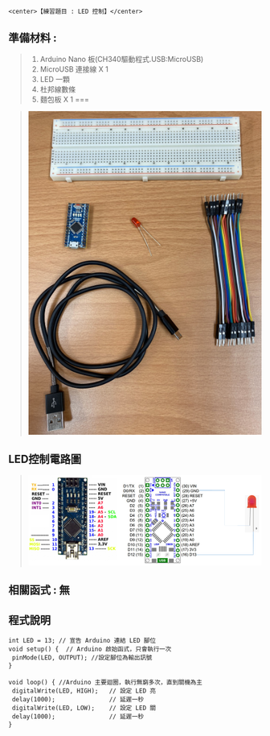     <center>【練習題目 : LED 控制】</center>

## 準備材料 : 
>1. Arduino Nano 板(CH340驅動程式.USB:MicroUSB)
>2. MicroUSB 連接線 X 1
>3. LED 一顆
>4. 杜邦線數條
>5. 麵包板 X 1
===
 
>![](https://github.com/derricktsai0904/Arduino/blob/master/02%20Arduino%20%E5%9F%BA%E6%9C%AC%E6%84%9F%E6%B8%AC%E5%99%A8%E5%AF%A6%E4%BD%9C%E7%AF%84%E4%BE%8B/A.LED%E6%8E%A7%E5%88%B6/Arduino_LED.PNG?raw=true)

## LED控制電路圖

>![](https://github.com/derricktsai0904/Arduino/blob/master/02%20Arduino%20%E5%9F%BA%E6%9C%AC%E6%84%9F%E6%B8%AC%E5%99%A8%E5%AF%A6%E4%BD%9C%E7%AF%84%E4%BE%8B/A.LED%E6%8E%A7%E5%88%B6/Arduino_LED_Circuit.PNG?raw=true)

## 相關函式 : 無

## 程式說明

``` arduino
int LED = 13; // 宣告 Arduino 連結 LED 腳位
void setup() {  // Arduino 啟始函式，只會執行一次
 pinMode(LED, OUTPUT); //設定腳位為輸出訊號
}  

void loop() { //Arduino 主要迴圈，執行無窮多次，直到關機為主
 digitalWrite(LED, HIGH);   // 設定 LED 亮
 delay(1000);               // 延遲一秒  
 digitalWrite(LED, LOW);    // 設定 LED 關
 delay(1000);               // 延遲一秒
}  

```
